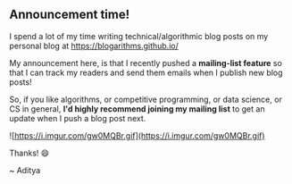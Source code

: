 ## Announcement time!

I spend a lot of my time writing technical/algorithmic blog posts on my personal blog at https://blogarithms.github.io/

My announcement here, is that I recently pushed a **mailing-list feature** so that I can track my readers and send them emails when I publish new blog posts!

So, if you like algorithms, or competitive programming, or data science, or CS in general, **I'd highly recommend joining my mailing list** to get an update when I push a blog post next.

![https://i.imgur.com/gw0MQBr.gif](https://i.imgur.com/gw0MQBr.gif)

Thanks! 😄

~ Aditya
